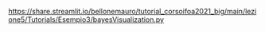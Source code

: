 https://share.streamlit.io/bellonemauro/tutorial_corsoifoa2021_big/main/lezione5/Tutorials/Esempio3/bayesVisualization.py
